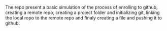 The repo present a basic simulation of the process of enrolling to github, creating a remote repo, creating a project folder and initializing git, linking the local ropo to the remote repo and finaly creating a file and pushing it to github.
